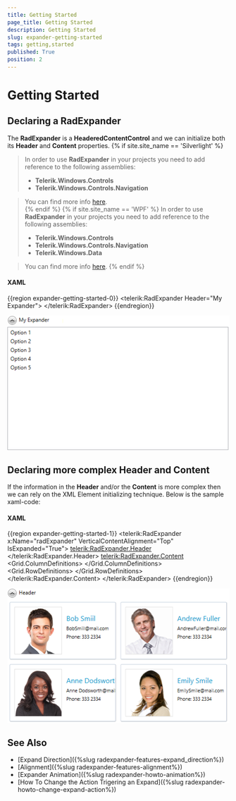```yaml
---
title: Getting Started
page_title: Getting Started
description: Getting Started
slug: expander-getting-started
tags: getting,started
published: True
position: 2
---
```


# Getting Started

## Declaring a RadExpander

The __RadExpander__ is a __HeaderedContentControl__ and we can initialize both its __Header__ and __Content__ properties.
{% if site.site_name == 'Silverlight' %}
>In order to use __RadExpander__ in your projects you need to add reference to the following assemblies:
>	- __Telerik.Windows.Controls__
>	- __Telerik.Windows.Controls.Navigation__ 

>You can find more info [here](http://www.telerik.com/help/silverlight/installation-installing-controls-dependencies.html).  
{% endif %}
{% if site.site_name == 'WPF' %}
>In order to use __RadExpander__ in your projects you need to add reference to the following assemblies:
>	- __Telerik.Windows.Controls__
>	- __Telerik.Windows.Controls.Navigation__
>	- __Telerik.Windows.Data__

>You can find more info [here](http://www.telerik.com/help/wpf/installation-installing-controls-dependencies-wpf.html).
{% endif %}

#### __XAML__
{{region expander-getting-started-0}}
	<telerik:RadExpander Header="My Expander">
	    <ListBox>
	        <ListBoxItem Content="Option 1" />
	        <ListBoxItem Content="Option 2" />
	        <ListBoxItem Content="Option 3" />
	        <ListBoxItem Content="Option 4" />
	        <ListBoxItem Content="Option 5" />
	    </ListBox>
	</telerik:RadExpander>
{{endregion}}

![](images/RadExpander_GettingStarted.png)

## Declaring more complex Header and Content

If the information in the __Header__ and/or the __Content__ is more complex then we can rely on the XML Element initializing technique. Below is the sample xaml-code:                

#### __XAML__
{{region expander-getting-started-1}}
    <telerik:RadExpander x:Name="radExpander"
                         VerticalContentAlignment="Top"
                         IsExpanded="True">
        <telerik:RadExpander.Header>
            <TextBlock Text="Header" />
        </telerik:RadExpander.Header>
        <telerik:RadExpander.Content>
            <Grid>
                <Grid.ColumnDefinitions>
                    <ColumnDefinition />
                    <ColumnDefinition />
                </Grid.ColumnDefinitions>
                <Grid.RowDefinitions>
                    <RowDefinition Height="Auto" />
                    <RowDefinition Height="Auto" />
                </Grid.RowDefinitions>
                <Border Height="131"
                        Margin="5"
                        BorderBrush="#FFDADADA"
                        BorderThickness="0,0,1,1"
                        CornerRadius="3">
                    <Border BorderBrush="#B2ADBDD1"
                            BorderThickness="1"
                            CornerRadius="2">
                        <StackPanel Orientation="Horizontal">
                            <Border Width="108"
                                    Height="108"
                                    Margin="10 0 0 0"
                                    BorderBrush="#FFE0E0E0"
                                    BorderThickness="1">
                                <Image Source="/Images/item1.png" Stretch="None" />
                            </Border>
                            <StackPanel Margin="10 25 10 0">
                                <TextBlock Margin="0 0 0 5"
                                           FontFamily="Segoe UI"
                                           FontSize="16"
                                           Foreground="#FF0099CC"
                                           Text="Bob Smiil" />
                                <TextBlock Margin="0 0 0 5"
                                           FontFamily="Segoe UI"
                                           FontSize="11"
                                           Text="BobSmiil@mail.com" />
                                <TextBlock FontFamily="Segoe UI"
                                           FontSize="10.667"
                                           Text="Phone: 333 2334" />
                            </StackPanel>
                        </StackPanel>
                    </Border>
                </Border>
                <Border Grid.Row="1"
                        Height="131"
                        Margin="5"
                        BorderBrush="#FFDADADA"
                        BorderThickness="0,0,1,1"
                        CornerRadius="3">
                    <Border BorderBrush="#B2ADBDD1"
                            BorderThickness="1"
                            CornerRadius="2">
                        <StackPanel Orientation="Horizontal">
                            <Border Width="108"
                                    Height="108"
                                    Margin="10 0 0 0"
                                    BorderBrush="#FFE0E0E0"
                                    BorderThickness="1">
                                <Image Source="/Images/item2.png" Stretch="None" />
                            </Border>
                            <StackPanel Margin="10 25 15 0">
                                <TextBlock Margin="0 0 0 5"
                                           FontFamily="Segoe UI"
                                           FontSize="16"
                                           Foreground="#FF0099CC"
                                           Text="Anne Dodsworth" />
                                <TextBlock Margin="0 0 0 5"
                                           FontFamily="Segoe UI"
                                           FontSize="11"
                                           Text="Anne Dodsworth@mail.com" />
                                <TextBlock FontFamily="Segoe UI"
                                           FontSize="10.667"
                                           Text="Phone: 333 2334" />
                            </StackPanel>
                        </StackPanel>
                    </Border>
                </Border>
                <Border Grid.Column="1"
                        Height="131"
                        Margin="5"
                        BorderBrush="#FFDADADA"
                        BorderThickness="0,0,1,1"
                        CornerRadius="3">
                    <Border BorderBrush="#B2ADBDD1"
                            BorderThickness="1"
                            CornerRadius="2">
                        <StackPanel Orientation="Horizontal">
                            <Border Width="108"
                                    Height="108"
                                    Margin="10 0 0 0"
                                    BorderBrush="#FFE0E0E0"
                                    BorderThickness="1">
                                <Image Source="/Images/item3.png" Stretch="None" />
                            </Border>
                            <StackPanel Margin="10 25 10 0">
                                <TextBlock Margin="0 0 0 5"
                                           FontFamily="Segoe UI"
                                           FontSize="16"
                                           Foreground="#FF0099CC"
                                           Text="Andrew Fuller" />
                                <TextBlock Margin="0 0 0 5"
                                           FontFamily="Segoe UI"
                                           FontSize="11"
                                           Text="AndrewFuller@mail.com" />
                                <TextBlock FontFamily="Segoe UI"
                                           FontSize="10.667"
                                           Text="Phone: 333 2334" />
                            </StackPanel>
                        </StackPanel>
                    </Border>
                </Border>
                <Border Grid.Row="1"
                        Grid.Column="1"
                        Height="131"
                        Margin="5"
                        BorderBrush="#FFDADADA"
                        BorderThickness="0,0,1,1"
                        CornerRadius="3">
                    <Border BorderBrush="#B2ADBDD1"
                            BorderThickness="1"
                            CornerRadius="2">
                        <StackPanel Orientation="Horizontal">
                            <Border Width="108"
                                    Height="108"
                                    Margin="10 0 0 0"
                                    BorderBrush="#FFE0E0E0"
                                    BorderThickness="1">
                                <Image Source="/Images/item4.png" Stretch="None" />
                            </Border>
                            <StackPanel Margin="10 25 15 0">
                                <TextBlock Margin="0 0 0 5"
                                           FontFamily="Segoe UI"
                                           FontSize="16"
                                           Foreground="#FF0099CC"
                                           Text="Emily Smile" />
                                <TextBlock Margin="0 0 0 5"
                                           FontFamily="Segoe UI"
                                           FontSize="11"
                                           Text="EmilySmile@mail.com" />
                                <TextBlock FontFamily="Segoe UI"
                                           FontSize="10.667"
                                           Text="Phone: 333 2334" />
                            </StackPanel>
                        </StackPanel>
                    </Border>
                </Border>
            </Grid>
        </telerik:RadExpander.Content>
    </telerik:RadExpander>
{{endregion}}

![](images/RadExpander_GettingStarted_Demo.png)

## See Also
 * [Expand Direction]({%slug radexpander-features-expand_direction%})
 * [Alignment]({%slug radexpander-features-alignment%})
 * [Expander Animation]({%slug radexpander-howto-animation%})
 * [How To Change the Action Trigering an Expand]({%slug radexpander-howto-change-expand-action%})
